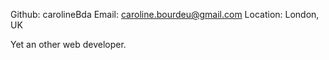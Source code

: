 Github:   carolineBda
Email:    caroline.bourdeu@gmail.com
Location: London, UK

Yet an other web developer.